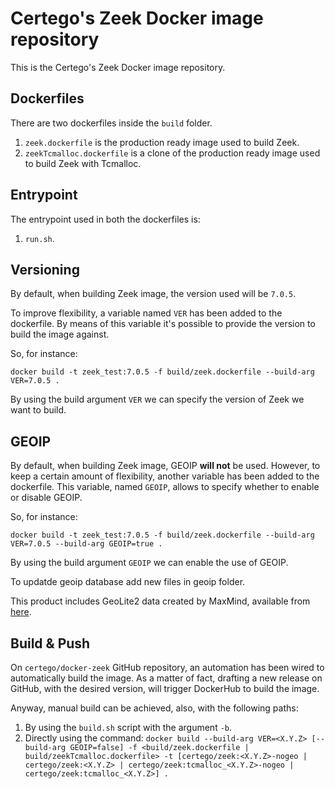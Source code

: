 # Certego's Zeek Docker image repository

This is the Certego's Zeek Docker image repository.

## Dockerfiles

There are two dockerfiles inside the `build` folder.

1. `zeek.dockerfile` is the production ready image used to build Zeek.
2. `zeekTcmalloc.dockerfile` is a clone of the production ready image used to build Zeek with Tcmalloc.

## Entrypoint

The entrypoint used in both the dockerfiles is:

1. `run.sh`.

## Versioning

By default, when building Zeek image, the version used will be `7.0.5`. 

To improve flexibility, a variable named `VER` has been added to the dockerfile. By means of this variable it's possible to provide the version to build the image against.

So, for instance:

```
docker build -t zeek_test:7.0.5 -f build/zeek.dockerfile --build-arg VER=7.0.5 .
```

By using the build argument `VER` we can specify the version of Zeek we want to build.

## GEOIP

By default, when building Zeek image, GEOIP **will not** be used. However, to keep a certain amount of flexibility, another variable has been added to the dockerfile. This variable, named `GEOIP`, allows to specify whether to enable or disable GEOIP.

So, for instance:

```
docker build -t zeek_test:7.0.5 -f build/zeek.dockerfile --build-arg VER=7.0.5 --build-arg GEOIP=true .
```

By using the build argument `GEOIP` we can enable the use of GEOIP.

To updatde geoip database add new files in geoip folder.

This product includes GeoLite2 data created by MaxMind, available from
<a href="https://www.maxmind.com">here</a>.

## Build & Push

On `certego/docker-zeek` GitHub repository, an automation has been wired to automatically build the image.
As a matter of fact, drafting a new release on GitHub, with the desired version, will trigger DockerHub to build the image.

Anyway, manual build can be achieved, also, with the following paths:

1. By using the `build.sh` script with the argument `-b`.
2. Directly using the command: `docker build --build-arg VER=<X.Y.Z> [--build-arg GEOIP=false] -f <build/zeek.dockerfile | build/zeekTcmalloc.dockerfile> -t [certego/zeek:<X.Y.Z>-nogeo | certego/zeek:<X.Y.Z> | certego/zeek:tcmalloc_<X.Y.Z>-nogeo | certego/zeek:tcmalloc_<X.Y.Z>] .`
